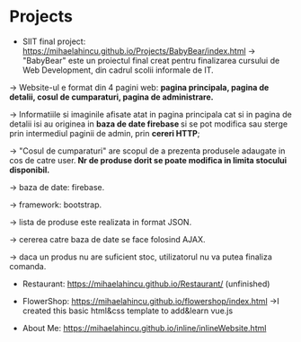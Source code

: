 # Projects
- SIIT final project: https://mihaelahincu.github.io/Projects/BabyBear/index.html 
→	"BabyBear" este un proiectul final creat pentru finalizarea cursului de Web Development, din cadrul scolii informale de IT.

→	Website-ul e format din 4 pagini web: <b>pagina principala, pagina de detalii, cosul de cumparaturi, pagina de administrare.</b>

→	Informatiile si imaginile afisate atat in pagina principala cat si in pagina de detalii isi au originea in <b> baza de date firebase </b> si se pot modifica sau sterge prin intermediul paginii de admin, prin <b>cereri HTTP</b>;

→	"Cosul de cumparaturi" are scopul de a prezenta produsele adaugate in cos de catre user.<b> Nr de produse dorit se poate modifica in limita stocului disponibil.</b>

→	baza de date: firebase.

→	framework: bootstrap.

→	lista de produse este realizata in format JSON.

→	cererea catre baza de date se face folosind AJAX.

→	daca un produs nu are suficient stoc, utilizatorul nu va putea finaliza comanda.


- Restaurant: https://mihaelahincu.github.io/Restaurant/ (unfinished)

- FlowerShop: https://mihaelahincu.github.io/flowershop/index.html 
→I created this basic html&css template to add&learn vue.js 

- About Me: https://mihaelahincu.github.io/inline/inlineWebsite.html
